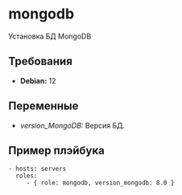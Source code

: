 mongodb
=========

Установка БД MongoDB

Требования
------------

- **Debian:** 12

Переменные
--------------

- *version_MongoDB:* Версия БД.

Пример плэйбука
----------------

    - hosts: servers
      roles:
         - { role: mongodb, version_mongodb: 8.0 }
